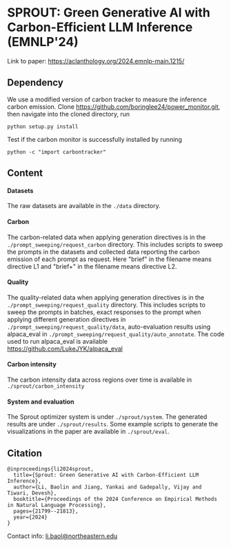# SPROUT: Green Generative AI with Carbon-Efficient LLM Inference (EMNLP'24)

Link to paper: https://aclanthology.org/2024.emnlp-main.1215/

## Dependency

We use a modified version of carbon tracker to measure the inference carbon emission. Clone https://github.com/boringlee24/power_monitor.git, then navigate into the cloned directory, run

```python setup.py install```

Test if the carbon monitor is successfully installed by running

```python -c "import carbontracker"```

## Content

#### Datasets

The raw datasets are available in the ``./data`` directory.

#### Carbon
The carbon-related data when applying generation directives is in the ``./prompt_sweeping/request_carbon`` directory. This includes scripts to sweep the prompts in the datasets and collected data reporting the carbon emission of each prompt as request. Here "brief" in the filename means directive L1 and "brief+" in the filename means directive L2.

#### Quality

The quality-related data when applying generation directives is in the ``./prompt_sweeping/request_quality`` directory. This includes scripts to sweep the prompts in batches, exact responses to the prompt when applying different generation directives in ``./prompt_sweeping/request_quality/data``, auto-evaluation results using alpaca_eval in ``./prompt_sweeping/request_quality/auto_annotate``. The code used to run alpaca_eval is available https://github.com/LukeJYK/alpaca_eval

#### Carbon intensity

The carbon intensity data across regions over time is available in ``./sprout/carbon_intensity``

#### System and evaluation

The Sprout optimizer system is under ``./sprout/system``. The generated results are under ``./sprout/results``. Some example scripts to generate the visualizations in the paper are available in ``./sprout/eval``.

## Citation

```@bibtex
@inproceedings{li2024sprout,
  title={Sprout: Green Generative AI with Carbon-Efficient LLM Inference},
  author={Li, Baolin and Jiang, Yankai and Gadepally, Vijay and Tiwari, Devesh},
  booktitle={Proceedings of the 2024 Conference on Empirical Methods in Natural Language Processing},
  pages={21799--21813},
  year={2024}
}
```
Contact info: li.baol@northeastern.edu

